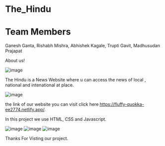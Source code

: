 # The_Hindu
# Team Members
Ganesh Ganta, 
Rishabh Mishra, 
Abhishek Kagale, 
Trupti Gavit, 
Madhusudan Prajapat

About us!

![image](https://user-images.githubusercontent.com/103635175/174490386-6ddf7433-5301-4d90-b86f-f9fed4a8478f.png)

The Hindu is a News Website where u can access the news of local , national and intenational at place.

![image](https://user-images.githubusercontent.com/103635175/174490458-f1865d02-0d4b-4bce-8d48-de873ca14e9d.png)

the link of our website you can visit click here https://fluffy-quokka-ee2774.netlify.app/.

In this project we use HTML, CSS and Javascript.

![image](https://user-images.githubusercontent.com/103635175/174490419-46647591-690f-41dd-9155-ffdc9a207bcd.png) ![image](https://user-images.githubusercontent.com/103635175/174490488-f7bb663a-0774-4400-a4a4-3073c76026ec.png) ![image](https://user-images.githubusercontent.com/103635175/174490497-a4eedeb5-dabc-412e-81b6-45b49380b0b0.png)


Thanks For Visting our project.
